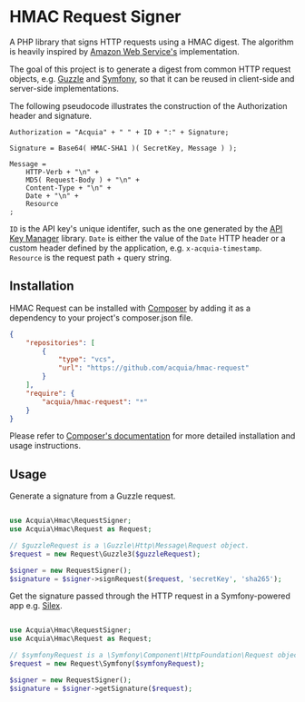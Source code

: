 # HMAC Request Signer

A PHP library that signs HTTP requests using a HMAC digest. The algorithm is
heavily inspired by [Amazon Web Service's](http://docs.aws.amazon.com/AmazonS3/latest/dev/RESTAuthentication.html)
implementation.

The goal of this project is to generate a digest from common HTTP request
objects, e.g. [Guzzle](http://api.guzzlephp.org/class-Guzzle.Http.Message.Request.html)
and [Symfony](http://api.symfony.com/2.0/Symfony/Component/HttpFoundation/Request.html),
so that it can be reused in client-side and server-side implementations.

The following pseudocode illustrates the construction of the Authorization
header and signature.

```
Authorization = "Acquia" + " " + ID + ":" + Signature;

Signature = Base64( HMAC-SHA1 )( SecretKey, Message ) );

Message =
    HTTP-Verb + "\n" +
	MD5( Request-Body ) + "\n" +
	Content-Type + "\n" +
	Date + "\n" +
	Resource
;
```

`ID` is the API key's unique identifer, such as the one generated by the
[API Key Manager](https://github.com/acquia/api-key-manager) library. `Date` is
either the value of the `Date` HTTP header or a custom header defined by the
application, e.g. `x-acquia-timestamp`. `Resource` is the request path + query
string.

## Installation

HMAC Request can be installed with [Composer](http://getcomposer.org)
by adding it as a dependency to your project's composer.json file.

```json
{
    "repositories": [
        {
            "type": "vcs",
            "url": "https://github.com/acquia/hmac-request"
        }
    ],
    "require": {
        "acquia/hmac-request": "*"
    }
}
```

Please refer to [Composer's documentation](https://github.com/composer/composer/blob/master/doc/00-intro.md#introduction)
for more detailed installation and usage instructions.

## Usage

Generate a signature from a Guzzle request.

```php

use Acquia\Hmac\RequestSigner;
use Acquia\Hmac\Request as Request;

// $guzzleRequest is a \Guzzle\Http\Message\Request object.
$request = new Request\Guzzle3($guzzleRequest);

$signer = new RequestSigner();
$signature = $signer->signRequest($request, 'secretKey', 'sha265');

```

Get the signature passed through the HTTP request in a Symfony-powered app e.g.
[Silex](https://github.com/silexphp/Silex).

```php

use Acquia\Hmac\RequestSigner;
use Acquia\Hmac\Request as Request;

// $symfonyRequest is a \Symfony\Component\HttpFoundation\Request object.
$request = new Request\Symfony($symfonyRequest);

$signer = new RequestSigner();
$signature = $signer->getSignature($request);

```
